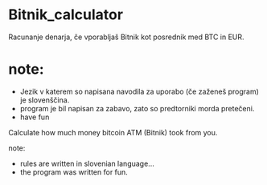 # Bitnik_calculator



Racunanje denarja, če vporabljaš Bitnik kot posrednik med BTC in EUR.


# note:
 - Jezik v katerem so napisana navodila za uporabo (če zaženeš program) je slovenščina.
 - program je bil napisan za zabavo, zato so predtorniki morda pretečeni.
 - have fun


Calculate how much money bitcoin ATM (Bitnik) took from you.

note:
 - rules are written in slovenian language...
 - the program was written for fun.
